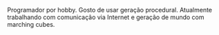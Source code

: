 Programador por hobby.
Gosto de usar geração procedural.
Atualmente trabalhando com comunicação via Internet e geração de mundo com marching cubes.

